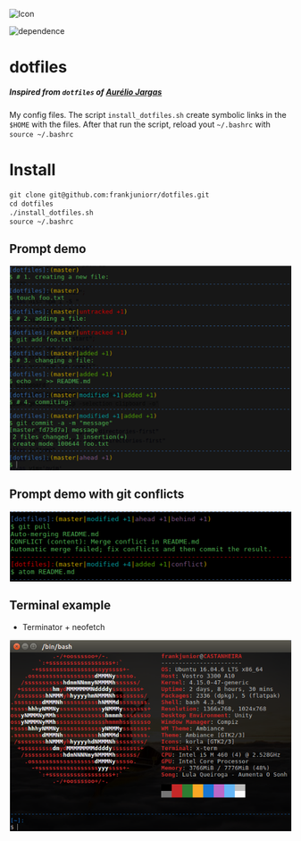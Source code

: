<img alt="Icon" src="https://dotfiles.github.io/images/dotfiles-logo.png?raw=true" align="middle" height="114" width="400">

![dependence](https://img.shields.io/badge/linux-ubuntu_20.04-212121.svg?style=flat-square&logo=ubuntu)

# dotfiles

##### Inspired from `dotfiles` of [Aurélio Jargas](https://github.com/aureliojargas/dotfiles)

My config files.
The script `install_dotfiles.sh` create symbolic links in the `$HOME` with the files.
After that run the script, reload yout `~/.bashrc` with `source ~/.bashrc`

# Install
```shell
git clone git@github.com:frankjuniorr/dotfiles.git
cd dotfiles
./install_dotfiles.sh
source ~/.bashrc
```

## Prompt demo

<img alt="Icon" src="screenshots/prompt_example.png?raw=true" align="center" hspace="1" vspace="1">

## Prompt demo with git conflicts

<img alt="Icon" src="screenshots/conflict_example.png?raw=true" align="center" hspace="1" vspace="1">

## Terminal example

- Terminator + neofetch

<img alt="Icon" src="screenshots/terminal_example.png?raw=true" align="center" hspace="1" vspace="1">
